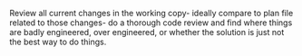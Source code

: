 Review all current changes in the working copy- ideally compare to plan file related to those changes- do a thorough code review and find where things are badly engineered, over engineered, or whether the solution is just not the best way to do things.